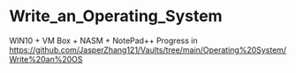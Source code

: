 # Write_an_Operating_System

WIN10 + VM Box + NASM + NotePad++ 
Progress in https://github.com/JasperZhang121/Vaults/tree/main/Operating%20System/Write%20an%20OS
